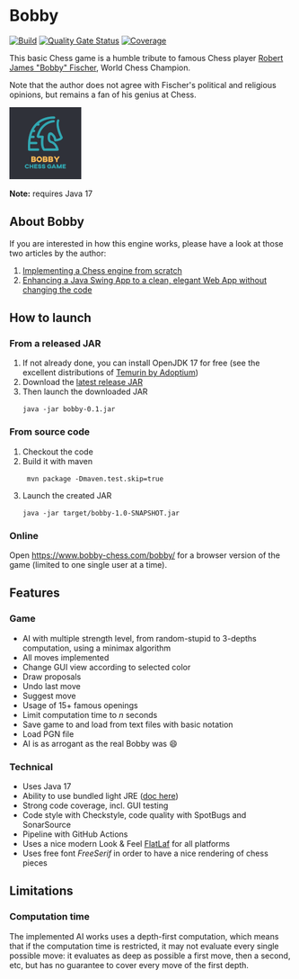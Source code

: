 # Bobby

[![Build](https://github.com/teemoo7/bobby/actions/workflows/build.yml/badge.svg)](https://github.com/teemoo7/bobby/actions/workflows/build.yml) [![Quality Gate Status](https://sonarcloud.io/api/project_badges/measure?project=ch.teemoo%3Abobby&metric=alert_status)](https://sonarcloud.io/dashboard?id=ch.teemoo%3Abobby) [![Coverage](https://sonarcloud.io/api/project_badges/measure?project=ch.teemoo%3Abobby&metric=coverage)](https://sonarcloud.io/dashboard?id=ch.teemoo%3Abobby)

This basic Chess game is a humble tribute to famous Chess player [Robert James "Bobby" Fischer](https://en.wikipedia.org/wiki/Bobby_Fischer), World Chess Champion.

Note that the author does not agree with Fischer's political and religious opinions, but remains a fan of his genius at Chess.

![Bobby Chess Game](src/main/resources/img/logo.png "Bobby Chess Game")

**Note:** requires Java 17

## About Bobby

If you are interested in how this engine works, please have a look at those two articles by the author:

1. [Implementing a Chess engine from scratch](https://towardsdatascience.com/implementing-a-chess-engine-from-scratch-be38cbdae91?source=friends_link&sk=ebc15d3d963f1e61ca1bfe7961afdcad)
2. [Enhancing a Java Swing App to a clean, elegant Web App without changing the code](https://codeburst.io/enhancing-a-java-swing-app-to-a-clean-elegant-web-app-without-changing-the-code-a69d7c1c2781?source=friends_link&sk=952623a093a6bed7870746b52719ef88)

## How to launch

### From a released JAR

1. If not already done, you can install OpenJDK 17 for free (see the excellent distributions of [Temurin by Adoptium](https://adoptium.net/temurin/releases/?version=17))
2. Download the [latest release JAR](https://github.com/teemoo7/bobby/releases/download/bobby-0.1/bobby-0.1.jar)
3. Then launch the downloaded JAR
    ```
    java -jar bobby-0.1.jar 
    ```
 
### From source code

1. Checkout the code
2. Build it with maven
    ```
     mvn package -Dmaven.test.skip=true
    ```
3. Launch the created JAR
    ```
    java -jar target/bobby-1.0-SNAPSHOT.jar 
    ```

### Online

Open https://www.bobby-chess.com/bobby/ for a browser version of the game (limited to one single user at a time).

## Features

### Game

* AI with multiple strength level, from random-stupid to 3-depths computation, using a minimax algorithm
* All moves implemented
* Change GUI view according to selected color
* Draw proposals
* Undo last move
* Suggest move
* Usage of 15+ famous openings
* Limit computation time to _n_ seconds
* Save game to and load from text files with basic notation
* Load PGN file
* AI is as arrogant as the real Bobby was :smile:

### Technical

* Uses Java 17
* Ability to use bundled light JRE ([doc here](PACKAGE.md))
* Strong code coverage, incl. GUI testing
* Code style with Checkstyle, code quality with SpotBugs and SonarSource
* Pipeline with GitHub Actions
* Uses a nice modern Look & Feel [FlatLaf](https://github.com/JFormDesigner/FlatLaf) for all platforms
* Uses free font _FreeSerif_ in order to have a nice rendering of chess pieces

## Limitations

### Computation time

The implemented AI works uses a depth-first computation, which means that if the computation time is restricted, it may not evaluate every single possible move: it evaluates as deep as possible a first move, then a second, etc, but has no guarantee to cover every move of the first depth.

